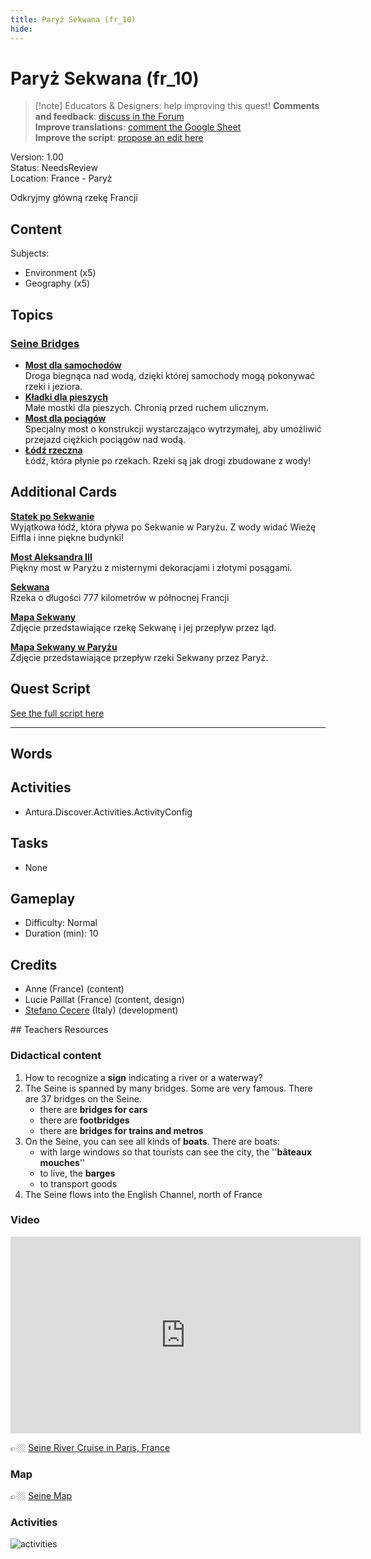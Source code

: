 ```yaml
---
title: Paryż Sekwana (fr_10)
hide:
---
```


# Paryż Sekwana (fr_10)
> [!note] Educators & Designers: help improving this quest!
> **Comments and feedback**: [discuss in the Forum](https://antura.discourse.group/t/fr-10-paris-seine/29/1)  
> **Improve translations**: [comment the Google Sheet](https://docs.google.com/spreadsheets/d/1FPFOy8CHor5ArSg57xMuPAG7WM27-ecDOiU-OmtHgjw/edit?gid=754141150#gid=754141150)  
> **Improve the script**: [propose an edit here](https://github.com/vgwb/Antura/blob/main/Assets/_discover/_quests/FR_10%20Paris%20Seine/FR_10%20Paris%20Seine%20-%20Yarn%20Script.yarn)  

Version: 1.00  
Status: NeedsReview  
Location: France - Paryż

Odkryjmy główną rzekę Francji

## Content
Subjects: 

  - Environment (x5)
  - Geography (x5)

## Topics
### [Seine Bridges](../../topics/index.md#seine_bridges)

  - **[Most dla samochodów](../../cards/index.md#place_bridge_cars)**  
    Droga biegnąca nad wodą, dzięki której samochody mogą pokonywać rzeki i jeziora.  
  - **[Kładki dla pieszych](../../cards/index.md#place_bridge_people)**  
    Małe mostki dla pieszych. Chronią przed ruchem ulicznym.  
  - **[Most dla pociągów](../../cards/index.md#place_bridge_trains)**  
    Specjalny most o konstrukcji wystarczająco wytrzymałej, aby umożliwić przejazd ciężkich pociągów nad wodą.  
  - **[Łódź rzeczna](../../cards/index.md#boat_river)**  
    Łódź, która płynie po rzekach. Rzeki są jak drogi zbudowane z wody!  

## Additional Cards
**[Statek po Sekwanie](../../cards/index.md#boat_eiffel_tower)**  
Wyjątkowa łódź, która pływa po Sekwanie w Paryżu. Z wody widać Wieżę Eiffla i inne piękne budynki!  

**[Most Aleksandra III](../../cards/index.md#pont_alexandre_iii)**  
Piękny most w Paryżu z misternymi dekoracjami i złotymi posągami.  

**[Sekwana](../../cards/index.md#seine)**  
Rzeka o długości 777 kilometrów w północnej Francji  

**[Mapa Sekwany](../../cards/index.md#seine_map)**  
Zdjęcie przedstawiające rzekę Sekwanę i jej przepływ przez ląd.  

**[Mapa Sekwany w Paryżu](../../cards/index.md#seine_map_in_paris)**  
Zdjęcie przedstawiające przepływ rzeki Sekwany przez Paryż.  

## Quest Script

[See the full script here](./fr_10-script.md)

---

## Words
## Activities
- Antura.Discover.Activities.ActivityConfig

## Tasks
- None
## Gameplay
- Difficulty: Normal
- Duration (min): 10
## Credits
- Anne (France) (content)
- Lucie Paillat (France) (content, design)
- [Stefano Cecere](https://stefanocecere.com) (Italy) (development)

## Teachers Resources
### Didactical content

1. How to recognize a **sign** indicating a river or a waterway?
2. The Seine is spanned by many bridges. Some are very famous. There are 37 bridges on the Seine.
   - there are **bridges for cars**  
   - there are **footbridges**  
   - there are **bridges for trains and metros**
3. On the Seine, you can see all kinds of **boats**. There are boats:
   - with large windows so that tourists can see the city, the ''**bâteaux  mouches**''  
   - to live, the **barges**  
   - to transport goods  
4. The Seine flows into the English Channel, north of France

### Video

<iframe width="560" height="315" src="https://www.youtube.com/embed/RGOFuzdol9Q?si=rGWg53DhcCsMiMdi" title="YouTube video player" frameborder="0" allow="accelerometer; autoplay; clipboard-write; encrypted-media; gyroscope; picture-in-picture; web-share" referrerpolicy="strict-origin-when-cross-origin" allowfullscreen></iframe>

👉🏼 [Seine River Cruise in Paris, France ](https://www.youtube.com/watch?v=RGOFuzdol9Q)

### Map

👉🏼 [Seine Map](https://en.wikipedia.org/wiki/Seine#/map/0)

### Activities

![activities](https://tulamama.com/wp-content/uploads/2020/03/Park-Maze.jpg)

